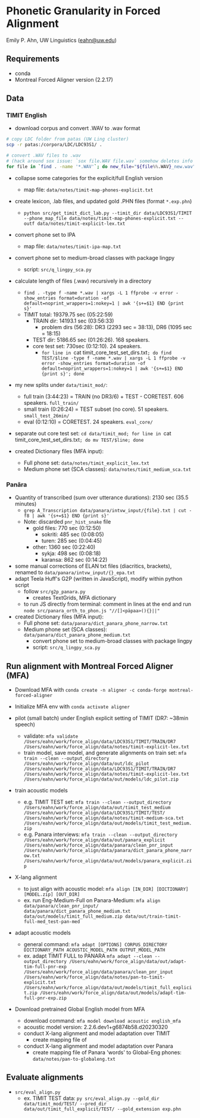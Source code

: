 # Phonetic Granularity in Forced Alignment

Emily P. Ahn, UW Linguistics (eahn@uw.edu)

## Requirements
* conda
* Montreal Forced Aligner version (2.2.17)

## Data

### TIMIT English
* download corpus and convert .WAV to .wav format
```sh
# copy LDC folder from patas (UW Ling cluster)
scp -r patas:/corpora/LDC/LDC93S1/ .

# convert .WAV files to .wav
# (hack around sox issue: `sox file.WAV file.wav` somehow deletes info and leaves file.WAV)
for file in `find . -name '*.WAV'`; do new_file="${file%%.WAV}_new.wav"; sox $file $new_file; rm $file; mv $new_file ${file%%.WAV}.wav; done
```

* collapse some categories for the explicit/full English version
	* map file: `data/notes/timit-map-phones-explicit.txt`

* create lexicon, .lab files, and updated gold .PHN files (format `*.exp.phn`)
	* `python src/get_timit_dict_lab.py --timit_dir data/LDC93S1/TIMIT --phone_map_file data/notes/timit-map-phones-explicit.txt --outf data/notes/timit-explicit-lex.txt`

* convert phone set to IPA
	* map file: `data/notes/timit-ipa-map.txt`

* convert phone set to medium-broad classes with package lingpy
	* script: `src/q_lingpy_sca.py`

* calculate length of files (.wav) recursively in a directory
	* `find . -type f -name *.wav | xargs -L 1 ffprobe -v error -show_entries format=duration -of default=noprint_wrappers=1:nokey=1 | awk '{s+=$1} END {print s}'`
	* TIMIT total: 19379.75 sec (05:22:59)
		* TRAIN dir: 14193.1 sec (03:56:33)
			* problem dirs (56:28): DR3 (2293 sec = 38:13), DR6 (1095 sec = 18:15)
		* TEST dir: 5186.65 sec (01:26:26). 168 speakers.
		* core test set: 730sec (0:12:10). 24 speakers.
			* `for line in `cat timit_core_test_set_dirs.txt`; do find TEST/$line -type f -name *.wav | xargs -L 1 ffprobe -v error -show_entries format=duration -of default=noprint_wrappers=1:nokey=1 | awk '{s+=$1} END {print s}'; done`

* my new splits under `data/timit_mod/`:
	* full train (3:44:23) = TRAIN (no DR3/6) + TEST - CORETEST. 606 speakers. `full_train/`
	* small train (0:26:24) = TEST subset (no core). 51 speakers. `small_test_26min/`
	* eval (0:12:10) = CORETEST. 24 speakers. `eval_core/`

* separate out core test set: `cd data/timit_mod; for line in `cat timit_core_test_set_dirs.txt`; do mv TEST/$line; done`

* created Dictionary files (MFA input):
	* Full phone set: `data/notes/timit_explicit_lex.txt`
	* Medium phone set (SCA classes): `data/notes/timit_medium_sca.txt`

### Panãra
* Quantity of transcribed (sum over utterance durations): 2130 sec (35.5 minutes)
	* `grep A_Transcription data/panara/intvw_input/{file}.txt | cut -f8 | awk '{s+=$1} END {print s}'`
	* Note: discarded `pnr_hist_snake` file
		* gold files: 770 sec (0:12:50)
			* sokriti: 485 sec (0:08:05)
			* turen: 285 sec (0:04:45)
		* other: 1360 sec (0:22:40)
			* sykja: 498 sec (0:08:18)
			* karansa: 862 sec (0:14:22)
* some manual corrections of ELAN txt files (diacritics, brackets), renamed to `data/panara/intvw_input/{}_epa.txt`
* adapt Teela Huff's G2P (written in JavaScript), modify within python script
	* follow `src/g2p_panara.py`
		* creates TextGrids, MFA dictionary
	* to run JS directly from terminal: comment in lines at the end and run `node src/panara_orth_to_phon.js "//[]<päpaa>(){}||"`
* created Dictionary files (MFA input):
	* Full phone set: `data/panara/dict_panara_phone_narrow.txt`
	* Medium phone set (SCA classes): `data/panara/dict_panara_phone_medium.txt`
		* convert phone set to medium-broad classes with package lingpy
		* script: `src/q_lingpy_sca.py`


## Run alignment with Montreal Forced Aligner (MFA)
* Download MFA with `conda create -n aligner -c conda-forge montreal-forced-aligner`
* Initialize MFA env with `conda activate aligner`
* pilot (small batch) under English explicit setting of TIMIT (DR7: ~38min speech)
	* validate: `mfa validate /Users/eahn/work/force_align/data/LDC93S1/TIMIT/TRAIN/DR7 /Users/eahn/work/force_align/data/notes/timit-explicit-lex.txt`
	* train model, save model, and generate alignments on train set: `mfa train --clean --output_directory /Users/eahn/work/force_align/data/out/ldc_pilot /Users/eahn/work/force_align/data/LDC93S1/TIMIT/TRAIN/DR7 /Users/eahn/work/force_align/data/notes/timit-explicit-lex.txt /Users/eahn/work/force_align/data/out/models/ldc_pilot.zip`
* train acoustic models
	* e.g. TIMIT TEST set: `mfa train --clean --output_directory /Users/eahn/work/force_align/data/out/timit_test_medium /Users/eahn/work/force_align/data/LDC93S1/TIMIT/TEST/ /Users/eahn/work/force_align/data/notes/timit-medium-sca.txt /Users/eahn/work/force_align/data/out/models/timit_test_medium.zip`
	* e.g. Panara interviews: `mfa train --clean --output_directory /Users/eahn/work/force_align/data/out/panara_explicit /Users/eahn/work/force_align/data/panara/clean_pnr_input /Users/eahn/work/force_align/data/panara/dict_panara_phone_narrow.txt /Users/eahn/work/force_align/data/out/models/panara_explicit.zip`
* X-lang alignment
	* to just align with acoustic model: `mfa align [IN_DIR] [DICTIONARY] [MODEL.zip] [OUT_DIR]`
	* ex. run Eng-Medium-Full on Panara-Medium: `mfa align data/panara/clean_pnr_input/ data/panara/dict_panara_phone_medium.txt data/out/models/timit_full_medium.zip data/out/train-timit-full-med_test-pan-med`

* adapt acoustic models
	* general command: `mfa adapt [OPTIONS] CORPUS_DIRECTORY DICTIONARY_PATH ACOUSTIC_MODEL_PATH OUTPUT_MODEL_PATH`
	* ex. adapt TIMIT FULL to PANARA `mfa adapt --clean --output_directory /Users/eahn/work/force_align/data/out/adapt-tim-full-pnr-exp /Users/eahn/work/force_align/data/panara/clean_pnr_input /Users/eahn/work/force_align/data/notes/pan-to-timit-explicit.txt /Users/eahn/work/force_align/data/out/models/timit_full_explicit.zip /Users/eahn/work/force_align/data/out/models/adapt-tim-full-pnr-exp.zip`

* Download pretrained Global English model from MFA
	* download command: `mfa model download acoustic english_mfa`
	* acoustic model version: 2.2.6.dev1+g6874b58.d20230320
	* conduct X-lang alignment and model adaptation over TIMIT
		* create mapping file of 
	* conduct X-lang alignment and model adaptation over Panara
		* create mapping file of Panara 'words' to Global-Eng phones: `data/notes/pan-to-globaleng.txt`

## Evaluate alignments
* `src/eval_align.py`
	* ex. TIMIT TEST data: `py src/eval_align.py --gold_dir data/timit_mod/TEST/ --pred_dir data/out/timit_full_explicit/TEST/ --gold_extension exp.phn`
